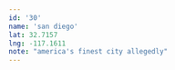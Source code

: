 ```yaml
---
id: '30'
name: 'san diego'
lat: 32.7157
lng: -117.1611
note: "america's finest city allegedly"
---
```

